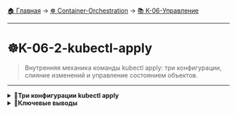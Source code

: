 [🏠 Главная](../../README.md) → [☸️ Container-Orchestration](../../README.md#-container-orchestration) → [📚 K-06-Управление](../../README.md#-k-06-управление)

---

# ☸️K-06-2-kubectl-apply
>Внутренняя механика команды kubectl apply: три конфигурации, слияние изменений и управление состоянием объектов.

---

<details>
<summary><b>🎯Три конфигурации kubectl apply</b></summary>

---

## Как работает команда apply внутри

<img src="img/k8s_kubectl_apply_01.jpg" alt="" width="700">

```text
# kubectl apply использует 3 конфигурации:

1. Локальный файл (local)    → Что мы хотим  
2. Последняя примененная (last-applied) → Что было применено ранее
3. Живая конфигурация (live) → Что есть в кластере
```

---

</details>

<details>
<summary><b>🎯Ключевые выводы</b></summary>

---

### kubectl apply

+++text
✅ Три конфигурации: local, last-applied, live
✅ Умное слияние изменений
✅ Сохранение пользовательских полей
✅ Декларативное управление состоянием
---text

### Что изучаем дальше

+++text
📚 Следующая тема: Завершение Kubernetes
🎯 Практика: Полный цикл управления
🔧 Инструменты: Готовность к продакшену
---text

---

</details>
